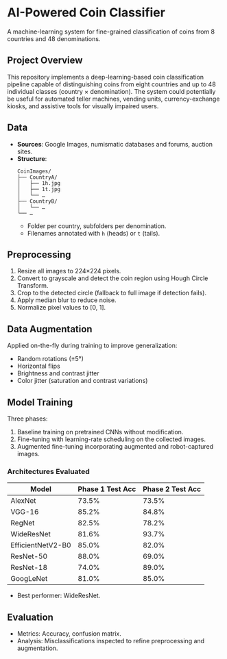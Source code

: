 # AI-Powered Coin Classifier

A machine-learning system for fine-grained classification of coins from 8 countries and 48 denominations.

## Project Overview

This repository implements a deep-learning-based coin classification pipeline capable of distinguishing coins from eight countries and up to 48 individual classes (country × denomination). The system could potentially be useful for automated teller machines, vending units, currency-exchange kiosks, and assistive tools for visually impaired users.

## Data

- **Sources**: Google Images, numismatic databases and forums, auction sites.
- **Structure**:  
  ```
  CoinImages/
  ├── CountryA/
  │   ├── 1h.jpg
  │   ├── 1t.jpg
  │   └── …
  ├── CountryB/
  │   └── …
  └── …
  ```
  - Folder per country, subfolders per denomination.
  - Filenames annotated with `h` (heads) or `t` (tails).

## Preprocessing

1. Resize all images to 224×224 pixels.
2. Convert to grayscale and detect the coin region using Hough Circle Transform.
3. Crop to the detected circle (fallback to full image if detection fails).
4. Apply median blur to reduce noise.
5. Normalize pixel values to [0, 1].

## Data Augmentation

Applied on-the-fly during training to improve generalization:

- Random rotations (±5°)
- Horizontal flips
- Brightness and contrast jitter
- Color jitter (saturation and contrast variations)

## Model Training

Three phases:

1. Baseline training on pretrained CNNs without modification.
2. Fine-tuning with learning-rate scheduling on the collected images.
3. Augmented fine-tuning incorporating augmented and robot-captured images.

### Architectures Evaluated

| Model             | Phase 1 Test Acc | Phase 2 Test Acc  |
|-------------------|------------------|-------------------|
| AlexNet           | 73.5%            | 73.5%             |
| VGG-16            | 85.2%            | 84.8%             |
| RegNet            | 82.5%            | 78.2%             |
| WideResNet        | 81.6%            | 93.7%             |
| EfficientNetV2-B0 | 85.0%            | 82.0%             |
| ResNet-50         | 88.0%            | 69.0%             |
| ResNet-18         | 74.0%            | 89.0%             |
| GoogLeNet         | 81.0%            | 85.0%             |

- Best performer: WideResNet.

## Evaluation

- Metrics: Accuracy, confusion matrix.
- Analysis: Misclassifications inspected to refine preprocessing and augmentation.
